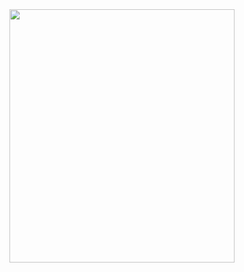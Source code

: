 <img width="400" height="450" src="(https://i.pinimg.com/736x/bd/47/72/bd4772ac3b3dc234fc2da2c61440be0d.jpg)">

